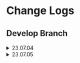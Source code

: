 # Change Logs

## Develop Branch
<details>
<summary> 23.07.04 </summary>

<!-- summary 아래 한칸 공백 두어야함 -->
- 탬플릿 제작
</details>

<details>
<summary> 23.07.05 </summary>

<!-- summary 아래 한칸 공백 두어야함 -->
- naver news crawler 완료
- naver news crawler 세이브 기능 추가
- mt5 요약 모델 모듈화 완료
</details>